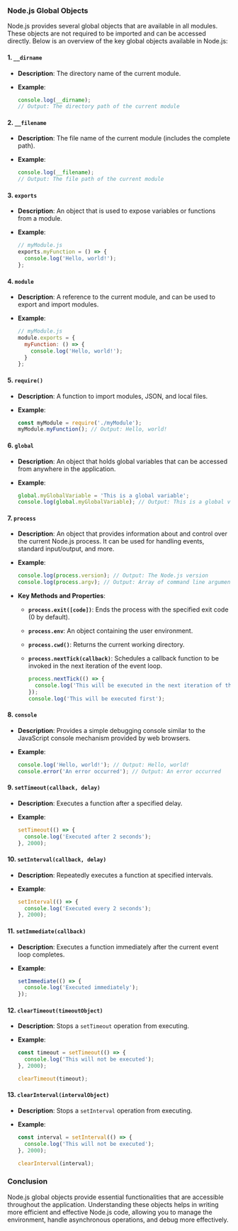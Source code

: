 ### Node.js Global Objects

Node.js provides several global objects that are available in all modules. These objects are not required to be imported and can be accessed directly. Below is an overview of the key global objects available in Node.js:

#### 1. **`__dirname`**

- **Description**: The directory name of the current module.
- **Example**:

    ```javascript
    console.log(__dirname);
    // Output: The directory path of the current module
    ```

#### 2. **`__filename`**

- **Description**: The file name of the current module (includes the complete path).
- **Example**:

    ```javascript
    console.log(__filename);
    // Output: The file path of the current module
    ```

#### 3. **`exports`**

- **Description**: An object that is used to expose variables or functions from a module.
- **Example**:

    ```javascript
    // myModule.js
    exports.myFunction = () => {
      console.log('Hello, world!');
    };
    ```

#### 4. **`module`**

- **Description**: A reference to the current module, and can be used to export and import modules.
- **Example**:

    ```javascript
    // myModule.js
    module.exports = {
      myFunction: () => {
        console.log('Hello, world!');
      }
    };
    ```

#### 5. **`require()`**

- **Description**: A function to import modules, JSON, and local files.
- **Example**:

    ```javascript
    const myModule = require('./myModule');
    myModule.myFunction(); // Output: Hello, world!
    ```

#### 6. **`global`**

- **Description**: An object that holds global variables that can be accessed from anywhere in the application.
- **Example**:

    ```javascript
    global.myGlobalVariable = 'This is a global variable';
    console.log(global.myGlobalVariable); // Output: This is a global variable
    ```

#### 7. **`process`**

- **Description**: An object that provides information about and control over the current Node.js process. It can be used for handling events, standard input/output, and more.
- **Example**:

    ```javascript
    console.log(process.version); // Output: The Node.js version
    console.log(process.argv); // Output: Array of command line arguments
    ```

- **Key Methods and Properties**:
  - **`process.exit([code])`**: Ends the process with the specified exit code (0 by default).
  - **`process.env`**: An object containing the user environment.
  - **`process.cwd()`**: Returns the current working directory.
  - **`process.nextTick(callback)`**: Schedules a callback function to be invoked in the next iteration of the event loop.

    ```javascript
    process.nextTick(() => {
      console.log('This will be executed in the next iteration of the event loop');
    });
    console.log('This will be executed first');
    ```

#### 8. **`console`**

- **Description**: Provides a simple debugging console similar to the JavaScript console mechanism provided by web browsers.
- **Example**:

    ```javascript
    console.log('Hello, world!'); // Output: Hello, world!
    console.error('An error occurred'); // Output: An error occurred
    ```

#### 9. **`setTimeout(callback, delay)`**

- **Description**: Executes a function after a specified delay.
- **Example**:

    ```javascript
    setTimeout(() => {
      console.log('Executed after 2 seconds');
    }, 2000);
    ```

#### 10. **`setInterval(callback, delay)`**

- **Description**: Repeatedly executes a function at specified intervals.
- **Example**:

    ```javascript
    setInterval(() => {
      console.log('Executed every 2 seconds');
    }, 2000);
    ```

#### 11. **`setImmediate(callback)`**

- **Description**: Executes a function immediately after the current event loop completes.
- **Example**:

    ```javascript
    setImmediate(() => {
      console.log('Executed immediately');
    });
    ```

#### 12. **`clearTimeout(timeoutObject)`**

- **Description**: Stops a `setTimeout` operation from executing.
- **Example**:

    ```javascript
    const timeout = setTimeout(() => {
      console.log('This will not be executed');
    }, 2000);

    clearTimeout(timeout);
    ```

#### 13. **`clearInterval(intervalObject)`**

- **Description**: Stops a `setInterval` operation from executing.
- **Example**:

    ```javascript
    const interval = setInterval(() => {
      console.log('This will not be executed');
    }, 2000);

    clearInterval(interval);
    ```

### Conclusion

Node.js global objects provide essential functionalities that are accessible throughout the application. Understanding these objects helps in writing more efficient and effective Node.js code, allowing you to manage the environment, handle asynchronous operations, and debug more effectively.
